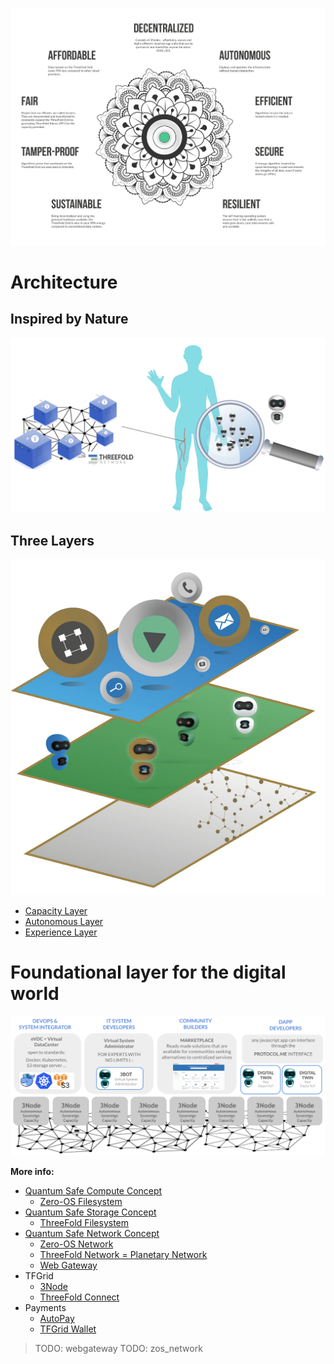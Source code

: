 ![](img/architecture_why_us.png)

# Architecture 

## Inspired by Nature

![](img/archi_inspiredbynature.png)

## Three Layers

![](img/archi_layers.png)

- [Capacity Layer](architecture_layers_capacity)
- [Autonomous Layer](architecture_layers_autonomous)
- [Experience Layer](experience)

# Foundational layer for the digital world

![](img/archi_quantumsafecloud_usage.png)

**More info:**

- [Quantum Safe Compute Concept](threefold:quantumsafe_compute_concept)
  - [Zero-OS Filesystem](threefold:zos_fs)
- [Quantum Safe Storage Concept](threefold:quantumsafe_storage_concept)
  - [ThreeFold Filesystem](threefold:threefold_fs)
- [Quantum Safe Network Concept](threefold:quantumsafe_network_concept)
  - [Zero-OS Network](sdk:capacity_network)
  - [ThreeFold Network = Planetary Network](threefold:threefold_network)
  - [Web Gateway](sdk:architecture_webgateway)
- TFGrid
  - [3Node](threefold:3node)
  - [ThreeFold Connect](threefold:tfconnect)
- Payments
  - [AutoPay](twin:autopay)
  - [TFGrid Wallet](cloud_wallet)

> TODO: webgateway
> TODO: zos_network
